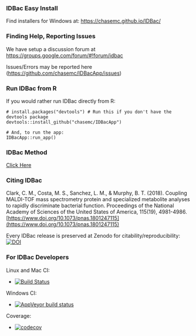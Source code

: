 ### IDBac Easy Install

Find installers for Windows at: https://chasemc.github.io/IDBac/

### Finding Help, Reporting Issues


We have setup a discussion forum at https://groups.google.com/forum/#!forum/idbac

Issues/Errors may be reported here (https://github.com/chasemc/IDBacApp/issues) 


### Run IDBac from R

If you would rather run IDBac directly from R:

```{r}
# install.packages("devtools") # Run this if you don't have the devtools package
devtools::install_github("chasemc/IDBacApp")

# And, to run the app:
IDBacApp::run_app()

```


### IDBac Method

[Click Here](https://github.com/chasemc/IDBacApp/blob/master/method.md#-idbac-instruction-manual-for-maldi-tof-ms-acquistion-and-data-analysis-)


### Citing IDBac

Clark, C. M., Costa, M. S., Sanchez, L. M., & Murphy, B. T. (2018). Coupling MALDI-TOF mass spectrometry protein and specialized metabolite analyses to rapidly discriminate bacterial function. Proceedings of the National Academy of Sciences of the United States of America, 115(19), 4981-4986. [https://www.doi.org/10.1073/pnas.1801247115](https://www.doi.org/10.1073/pnas.1801247115)

Every IDBac release is preserved at Zenodo for citability/reproducibility:   
[![DOI](https://zenodo.org/badge/DOI/10.5281/zenodo.1115619.svg)](https://doi.org/10.5281/zenodo.1115619)


### For IDBac Developers

Linux and Mac CI:
  - [![Build Status](https://travis-ci.org/chasemc/IDBacApp.svg?branch=master)](https://travis-ci.org/chasemc/IDBacApp)
  
Windows CI:
  - [![AppVeyor build status](https://ci.appveyor.com/api/projects/status/4tv71y660i6o58f8/branch/master?svg=true)](https://ci.appveyor.com/project/chasemc/IDBacApp)

Coverage:
  - [![codecov](https://codecov.io/gh/chasemc/IDBacApp/branch/master/graph/badge.svg)](https://codecov.io/gh/chasemc/IDBacApp)
